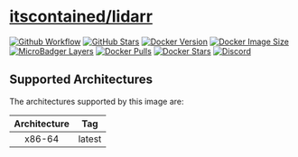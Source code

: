 # [itscontained/lidarr](https://github.com/itscontained/lidarr)
[![Github Workflow](https://img.shields.io/github/workflow/status/itscontained/lidarr/Check%20and%20Push?labelColor=555555&logoColor=ffffff&style=for-the-badge&logo=github)](https://github.com/itscontained/lidarr/actions?query=workflow%3A%22Check+and+Push%22)
[![GitHub Stars](https://img.shields.io/github/stars/itscontained/lidarr.svg?color=00E5D2&labelColor=555555&logoColor=ffffff&style=for-the-badge&logo=github)](https://github.com/itscontained/lidarr)
[![Docker Version](https://img.shields.io/docker/v/itscontained/lidarr.svg?sort=semver&color=00E5D2&labelColor=555555&logoColor=ffffff&style=for-the-badge&logo=docker)](https://hub.docker.com/r/itscontained/lidarr/tags)
[![Docker Image Size](https://img.shields.io/docker/image-size/itscontained/lidarr.svg?sort=semver&color=00E5D2&labelColor=555555&logoColor=ffffff&style=for-the-badge&logo=docker)](https://hub.docker.com/r/itscontained/lidarr/tags)
[![MicroBadger Layers](https://img.shields.io/microbadger/layers/itscontained/lidarr.svg?color=00E5D2&labelColor=555555&logoColor=ffffff&style=for-the-badge&logo=docker)](https://microbadger.com/images/itscontained/lidarr)
[![Docker Pulls](https://img.shields.io/docker/pulls/itscontained/lidarr.svg?color=00E5D2&labelColor=555555&logoColor=ffffff&style=for-the-badge&label=pulls&logo=docker)](https://hub.docker.com/r/itscontained/lidarr)
[![Docker Stars](https://img.shields.io/docker/stars/itscontained/lidarr.svg?color=00E5D2&labelColor=555555&logoColor=ffffff&style=for-the-badge&label=stars&logo=docker)](https://hub.docker.com/r/itscontained/lidarr)
[![Discord](https://img.shields.io/discord/734273194818535474?color=00E5D2&labelColor=555555&logoColor=ffffff&style=for-the-badge&label=discord&logo=discord)](https://discord.gg/eT6crpT)

## Supported Architectures
The architectures supported by this image are:

| Architecture | Tag |
| :----: | --- |
| x86-64 | latest |
